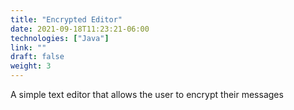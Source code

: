```yaml
---
title: "Encrypted Editor"
date: 2021-09-18T11:23:21-06:00
technologies: ["Java"]
link: ""
draft: false
weight: 3
---
```

A simple text editor that allows the user to encrypt their messages